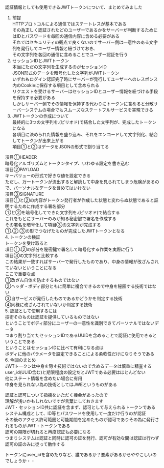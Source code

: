 認証情報としても使用できるJWTトークンについて、まとめてみました  
1. 前提  
HTTPプロトコルによる通信ではステートレスが基本である  
その為正しく認証されたどのユーザーであるかをサーバーが判断するためにはIDとパスワードを毎回の通信内容に含める必要がある  
それではセキュリティの観点で良くないのでサーバー側は一意性のある文字列を発行してユーザー情報と紐づけておき、  
その文字列を各回の通信に含めることでユーザー認証を行う  
2. セッションIDとJWTトークン  
本当にただの文字列を生成するのがセッションID  
JSON形式のデータを暗号化した文字列がJWTトークン  
いずれもログイン認証完了時にサーバーが発行してユーザーへのレスポンス内のCookieに保存する項目として含められる  
リクエストを受けるサーバーはセッションIDとユーザー情報を紐づける手段を保持する必要がある  
しかしサーバー側でその情報を保持する代わりにトークンに含めると分散サーバーシステムの場合でもスムーズなステートフルサービスを実現できる  
3. JWTトークンの作成について  
最終的に3つの文字列を.(ピリオド)で結合した文字列が、完成したトークンになる  
各項目に決められた情報を盛り込み、それをエンコードして文字列化、結合してトークンが出来上がる  
項目①と②はデータをJSONの形式で割り当てる  

項目①HEADER  
暗号化アルゴリズムとトークンタイプ、いわゆる設定を書き込む  
項目②PAYLOAD  
キーバリューの形式で好きな値を設定できる  
ただし、万一トークンが流出すると解読して中身を見られてしまう危険があるので、パーソナルなデータを含めてはいけない  
項目③SIGNATURE  
項目①と②の内容がトークン発行者が作成した状態と変わらぬ状態であると証明するために作成する署名部分  
①と②を暗号化してできた文字列を.(ピリオド)で結合する  
これをもとにサーバーのみが知る秘密鍵で署名を作成する  
その署名を暗号化して項目③の文字列が完成する  
①.②.③の形でつなげたものが完成したJWTトークンとなる  
4. トークンの検証  
トークンを受け取ると  
項目①.②の部分を秘密鍵で署名して暗号化する作業を実際に行う  
項目③の文字列と比較する  
この結果が一致すればサーバーで発行したものであり、中身の情報が改ざんされていないということになる  
ここで重要な点  
①改ざん自体を防止するものではない  
②ヘッダ・ボディ部分ともに簡単に複合できるので中身を秘匿する技術ではない  
③自サービスが発行したものであるかどうかを判定する技術  
④同様に改ざんされていないか判定する技術  
5. 認証として使用するには  
技術そのものは認証を提供しているものではない  
ということでボディ部分にユーザーの一意性を識別できてパーソナルではないデータ  
つまり割り当てたセッションIDであるUUIDを含めることで認証に使用できるということである  
ということはセッションIDに比べて有利になる点は  
ボディに他のパラメータを設定できることによる柔軟性だけになりそうである  
6. 今回のまとめ  
JWTトークンは中身を隠す技術ではないので含めるデータは慎重に精査する  
user_id(UUID含む)と期限程度の設定だとJWTである必要はほとんどない  
他にステート情報を含めたい場合に有用  
中身を見られない為の技術としてはJWEというものがある  

認証と認可について指摘をいただく機会があったので  
理解が浅いかもしれないですが言葉にしておきます  
JWT・セッションID共に認証を含まず、認可として与えられるトークンである  
システム構成として、ID等とパスワードを使用して一度だけ行うのが認証  
その後のアクセス許可範囲と可能期間を定めたものが認可でありその為に発行されるものがJWT・トークンである  
認可の期限が切れると再度認証も必要になる  
つまりシステムは認証と同時に認可の証を発行、認可が有効な間は認証は行わず認可の証のみに従って動作する  

トークンにuser_idを含めたりなど、誰であるか？要素があるからややこしいのでしょうか・・  